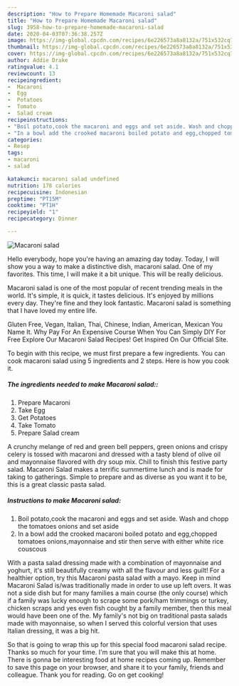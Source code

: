 ```yaml
---
description: "How to Prepare Homemade Macaroni salad"
title: "How to Prepare Homemade Macaroni salad"
slug: 3958-how-to-prepare-homemade-macaroni-salad
date: 2020-04-03T07:36:38.257Z
image: https://img-global.cpcdn.com/recipes/6e226573a8a8132a/751x532cq70/macaroni-salad-recipe-main-photo.jpg
thumbnail: https://img-global.cpcdn.com/recipes/6e226573a8a8132a/751x532cq70/macaroni-salad-recipe-main-photo.jpg
cover: https://img-global.cpcdn.com/recipes/6e226573a8a8132a/751x532cq70/macaroni-salad-recipe-main-photo.jpg
author: Addie Drake
ratingvalue: 4.1
reviewcount: 13
recipeingredient:
-  Macaroni
-  Egg
-  Potatoes
-  Tomato
-  Salad cream
recipeinstructions:
- "Boil potato,cook the macaroni and eggs and set aside. Wash and chopp the tomatoes onions and set aside"
- "In a bowl add the crooked macaroni boiled potato and egg,chopped tomatoes onions,mayonnaise and stir then serve with either white rice couscous"
categories:
- Resep
tags:
- macaroni
- salad

katakunci: macaroni salad undefined
nutrition: 178 calories
recipecuisine: Indonesian
preptime: "PT15M"
cooktime: "PT1H"
recipeyield: "1"
recipecategory: Dinner

---
```



![Macaroni salad](https://img-global.cpcdn.com/recipes/6e226573a8a8132a/751x532cq70/macaroni-salad-recipe-main-photo.jpg)

Hello everybody, hope you're having an amazing day today. Today, I will show you a way to make a distinctive dish, macaroni salad. One of my favorites. This time, I will make it a bit unique. This will be really delicious.

Macaroni salad is one of the most popular of recent trending meals in the world. It's simple, it is quick, it tastes delicious. It's enjoyed by millions every day. They're fine and they look fantastic. Macaroni salad is something that I have loved my entire life.

Gluten Free, Vegan, Italian, Thai, Chinese, Indian, American, Mexican You Name It. Why Pay For An Expensive Course When You Can Simply DIY For Free Explore Our Macaroni Salad Recipes! Get Inspired On Our Official Site.


To begin with this recipe, we must first prepare a few ingredients. You can cook macaroni salad using 5 ingredients and 2 steps. Here is how you cook it.

##### The ingredients needed to make Macaroni salad::

1. Prepare  Macaroni
1. Take  Egg
1. Get  Potatoes
1. Take  Tomato
1. Prepare  Salad cream


A crunchy melange of red and green bell peppers, green onions and crispy celery is tossed with macaroni and dressed with a tasty blend of olive oil and mayonnaise flavored with dry soup mix. Chill to finish this festive party salad. Macaroni Salad makes a terrific summertime lunch and is made for taking to gatherings. Simple to prepare and as diverse as you want it to be, this is a great classic pasta salad. 

##### Instructions to make Macaroni salad:

1. Boil potato,cook the macaroni and eggs and set aside. Wash and chopp the tomatoes onions and set aside
1. In a bowl add the crooked macaroni boiled potato and egg,chopped tomatoes onions,mayonnaise and stir then serve with either white rice couscous


With a pasta salad dressing made with a combination of mayonnaise and yoghurt, it&#39;s still beautifully creamy with all the flavour and less guilt! For a healthier option, try this Macaroni pasta salad with a mayo. Keep in mind Macaroni Salad is/was traditionally made in order to use up left overs. It was not a side dish but for many families a main course (the only course) which if a family was lucky enough to scrape some pork/ham trimmings or turkey, chicken scraps and yes even fish cought by a family member, then this meal would have been one of the. My family&#39;s not big on traditional pasta salads made with mayonnaise, so when I served this colorful version that uses Italian dressing, it was a big hit. 

So that is going to wrap this up for this special food macaroni salad recipe. Thanks so much for your time. I'm sure that you will make this at home. There is gonna be interesting food at home recipes coming up. Remember to save this page on your browser, and share it to your family, friends and colleague. Thank you for reading. Go on get cooking!
